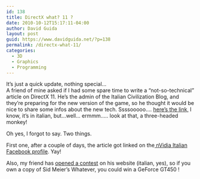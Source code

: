 ```yaml
---
id: 138
title: DirectX what? 11 ?
date: 2010-10-12T15:17:11-04:00
author: David Guida
layout: post
guid: https://www.davidguida.net/?p=138
permalink: /directx-what-11/
categories:
  - 3D
  - Graphics
  - Programming
---
```

<div>
  <p>
    It&#8217;s just a quick update, nothing special&#8230;<br /> A friend of mine asked if I had some spare time to write a &#8220;not-so-technical&#8221; article on DirectX 11. He&#8217;s the admin of the Italian Civilization Blog, and they&#8217;re preparing for the new version of the game, so he thought it would be nice to share some infos about the new tech. Ssssooooo&#8230;. <a href="http://www.civilization5.it/?p=250">here&#8217;s the link,</a> I know, it&#8217;s in italian, but&#8230;well&#8230; ermmm&#8230;.. look at that, a three-headed monkey!
  </p>
  
  <p>
    Oh yes, I forgot to say. Two things.
  </p>
  
  <p>
    First one, after a couple of days, the article got linked on the<a href="http://www.facebook.com/NVIDIAItalia?ref=nf"> nVidia Italian Facebook profile</a>. Yay!
  </p>
  
  <p>
    Also, my friend has <a href="http://www.nvidia.it/object/gts450-civilization-contest-it.html">opened a contest</a> on his website (italian, yes), so if you own a copy of Sid Meier&#8217;s Whatever, you could win a GeForce GT450 !
  </p>
</div>

<div class="post-details-footer-widgets">
</div>